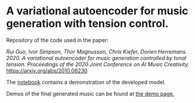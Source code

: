# A variational autoencoder for music generation with tension control. 

Repository of the code used in the paper: 


*Rui Guo, Ivor Simpson, Thor Magnusson, Chris Kiefer, Dorien Herremans. 2020. A variational autoencoder for music generation controlled by tonal tension. Proceedings of the 2020 Joint Conference on AI Music Creativity.*
https://arxiv.org/abs/2010.06230

The [notebook](https://github.com/ruiguo-bio/colab_tension_vae/blob/main/tension_colab.ipynb) contains a demonstration of the developed model. 

Demos of the final generated music can be found at [the demo page.](https://ruiguo-bio.github.io/tension_vae.github.io/)
